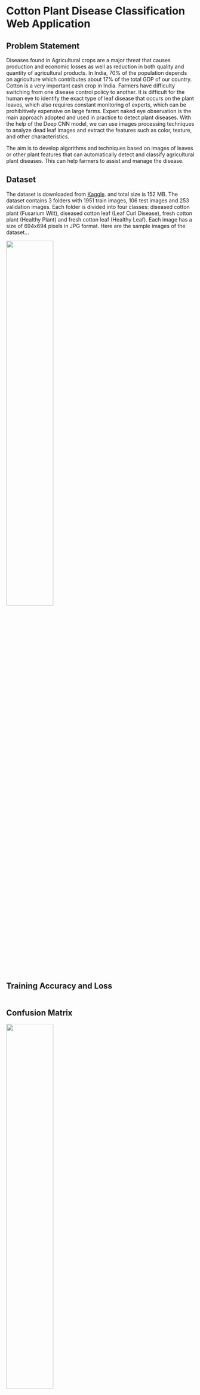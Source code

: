 # Cotton Plant Disease Classification Web Application

## Problem Statement
Diseases found in Agricultural crops are a major threat that causes production and economic losses as well as
reduction in both quality and quantity of agricultural products. In India, 70% of the population depends on
agriculture which contributes about 17% of the total GDP of our country. Cotton is a very important cash crop
in India. Farmers have difficulty switching from one disease control policy to another. It is difficult for the
human eye to identify the exact type of leaf disease that occurs on the plant leaves, which also requires constant
monitoring of experts, which can be prohibitively expensive on large farms.
Expert naked eye observation is the
main approach adopted and used in practice to detect plant diseases. With the help of the Deep CNN model, we
can use images processing techniques to analyze dead leaf images and extract the features such as color,
texture, and other characteristics. 

The aim is to develop algorithms and techniques based on images of leaves or other plant features that can automatically detect
and classify agricultural plant diseases. This can help farmers to assist and manage the disease.

## Dataset
The dataset is downloaded from [Kaggle](https://www.kaggle.com/janmejaybhoi/cotton-disease-dataset). and total size is 152 MB. The dataset contains 3 folders with 1951 train images, 106 test images and 253 validation images. Each folder is divided into four classes: diseased cotton plant (Fusarium Wilt), diseased cotton leaf (Leaf Curl Disease), fresh cotton plant (Healthy Plant) and fresh cotton leaf (Healthy Leaf). Each image has a size of 694x694 pixels in JPG format.
Here are the sample images of the dataset...  

<img src="" width=50% height=50%>

## Training Accuracy and Loss
<img src="">

## Confusion Matrix
<img src="" width=50% height=50%>

## Tech Stack Used
1. Python 
2. Flask
3. Deep Learning (CNN Architecture)
4. Docker

## Infrastructure Required.

1. AWS S3
2. AWS EC2
3. AWS ECR
4. Git Actions

## How to run?
Before we run the project, make sure that you are having MongoDB in your local system, with Compass since we are using MongoDB for data storage. You also need AWS account to access the service like S3, ECR and EC2 instances.

## Project Workflows

1. Update config.yaml
2. Update secrets.yaml [Optional]
3. Update params.yaml
4. Update the entity
5. Update the configuration manager in src config
6. Update the components
7. Update the pipeline 
8. Update the main.py
9. app.py

## Deployment Archietecture
![image](https://user-images.githubusercontent.com/57321948/193536973-4530fe7d-5509-4609-bfd2-cd702fc82423.png)


### Step 1: Clone the repository
```bash
git clone https://github.com/shubhkirti123/cotton-disease-classification-project
```

### Step 2- Create a conda environment after opening the repository

```bash
conda create -n cotton python=3.8 -y
```

```bash
conda activate cotton
```

### Step 3 - Install the requirements
```bash
pip install -r requirements.txt
```

## AWS-CICD-Deployment-with-Github-Actions

### 1. Login to AWS console.

### 2. Create IAM user for deployment

	#with specific access

	1. EC2 access : It is virtual machine

	2. ECR: Elastic Container registry to save your docker image in aws


	#Description: About the deployment

	1. Build docker image of the source code

	2. Push your docker image to ECR

	3. Launch Your EC2 

	4. Pull Your image from ECR in EC2

	5. Lauch your docker image in EC2

	#Policy:

	1. AmazonEC2ContainerRegistryFullAccess

	2. AmazonEC2FullAccess

	
### 3. Create ECR repo to store/save docker image
    - Save the URI: 566373416292.dkr.ecr.us-east-1.amazonaws.com/chicken

	
### 4. Create EC2 machine (Ubuntu) 

### 5. Open EC2 and Install docker in EC2 Machine:
	
	
	#optinal

	sudo apt-get update -y

	sudo apt-get upgrade
	
	#required

	curl -fsSL https://get.docker.com -o get-docker.sh

	sudo sh get-docker.sh

	sudo usermod -aG docker ubuntu

	newgrp docker
	
## 6. Configure EC2 as self-hosted runner:
    setting>actions>runner>new self hosted runner> choose os> then run command one by one


## 7. Setup github secrets:

    AWS_ACCESS_KEY_ID=

    AWS_SECRET_ACCESS_KEY=

    AWS_REGION = us-east-1

    AWS_ECR_LOGIN_URI = demo>>  566373416292.dkr.ecr.ap-south-1.amazonaws.com

    ECR_REPOSITORY_NAME = simple-app